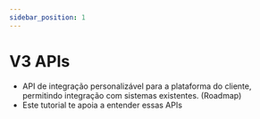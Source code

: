 ```yaml
---
sidebar_position: 1
---
```


# V3 APIs
- API de integração personalizável para a plataforma do cliente, permitindo integração com sistemas existentes. (Roadmap)
- Este tutorial te apoia a entender essas APIs